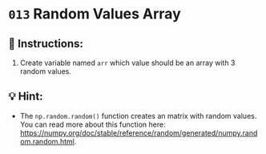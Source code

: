 # `013` Random Values Array

## 📝 Instructions:

1. Create variable named `arr` which value should be an array with 3 random values.

## 💡 Hint:

+ The `np.random.random()` function creates an matrix with random values. You can read more about this function here: https://numpy.org/doc/stable/reference/random/generated/numpy.random.random.html.